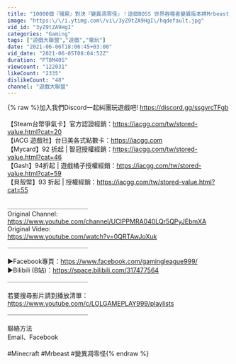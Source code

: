 ```yaml
---
title: "10000個『殭屍』對決『變異凋零怪』！這個BOSS 世界吞噬者變異版本將Mrbeast 的世界搞壞了！"
image: "https:\/\/i.ytimg.com\/vi\/3yZ9tZA9HgI\/hqdefault.jpg"
vid_id: "3yZ9tZA9HgI"
categories: "Gaming"
tags: ["遊戲大聯盟","遊戲","電玩"]
date: "2021-06-06T18:06:45+03:00"
vid_date: "2021-06-05T08:04:52Z"
duration: "PT8M40S"
viewcount: "122031"
likeCount: "2335"
dislikeCount: "48"
channel: "遊戲大聯盟"
---
```

{% raw %}加入我們Discord一起糾團玩遊戲吧! <a rel="nofollow" target="blank" href="https://discord.gg/ssgyrcTFgb">https://discord.gg/ssgyrcTFgb</a><br /><br />【Steam台幣爭氣卡】官方認證經銷：<a rel="nofollow" target="blank" href="https://iacgg.com/tw/stored-value.html?cat=20">https://iacgg.com/tw/stored-value.html?cat=20</a><br />【iACG 遊戲社】台日美各式點數卡：<a rel="nofollow" target="blank" href="https://iacgg.com">https://iacgg.com</a><br />【Mycard】92 折起 | 智冠授權經銷：<a rel="nofollow" target="blank" href="https://iacgg.com/tw/stored-value.html?cat=46">https://iacgg.com/tw/stored-value.html?cat=46</a><br />【Gash】94折起 | 遊戲橘子授權經銷：<a rel="nofollow" target="blank" href="https://iacgg.com/tw/stored-value.html?cat=59">https://iacgg.com/tw/stored-value.html?cat=59</a><br />【貝殼幣】93 折起 | 授權經銷：<a rel="nofollow" target="blank" href="https://iacgg.com/tw/stored-value.html?cat=55">https://iacgg.com/tw/stored-value.html?cat=55</a><br /><br />＿＿＿＿＿＿＿＿＿＿＿＿＿<br />Original Channel: <br /><a rel="nofollow" target="blank" href="https://www.youtube.com/channel/UCIPPMRA040LQr5QPyJEbmXA">https://www.youtube.com/channel/UCIPPMRA040LQr5QPyJEbmXA</a><br />Original Video: <br /><a rel="nofollow" target="blank" href="https://www.youtube.com/watch?v=0QRTAwJoXuk">https://www.youtube.com/watch?v=0QRTAwJoXuk</a><br />＿＿＿＿＿＿＿＿＿＿＿＿＿<br /><br />►Facebook專頁：<a rel="nofollow" target="blank" href="https://www.facebook.com/gamingleague999/">https://www.facebook.com/gamingleague999/</a><br />►Bilibili (B站)：<a rel="nofollow" target="blank" href="https://space.bilibili.com/317477564">https://space.bilibili.com/317477564</a><br />＿＿＿＿＿＿＿＿＿＿＿＿＿<br /><br />若要搜尋影片請到播放清單：<a rel="nofollow" target="blank" href="https://www.youtube.com/c/LOLGAMEPLAY999/playlists">https://www.youtube.com/c/LOLGAMEPLAY999/playlists</a><br />＿＿＿＿＿＿＿＿＿＿＿＿＿<br /><br />聯絡方法<br />Email、Facebook<br /><br />#Minecraft #Mrbeast #變異凋零怪{% endraw %}
